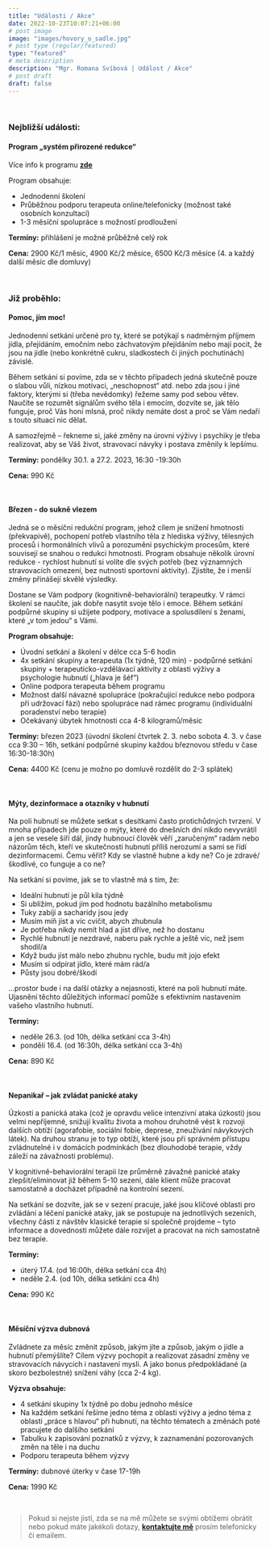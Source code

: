 ```yaml
---
title: "Události / Akce"
date: 2022-10-23T10:07:21+06:00
# post image
image: "images/hovory_o_sadle.jpg"
# post type (regular/featured)
type: "featured"
# meta description
description: "Mgr. Romana Svíbová | Událost / Akce"
# post draft
draft: false
---
```


<br>

### Nejbližší události:
#### Program „systém přirozené redukce“ 
Více info k programu [**zde**](/redukce_hmotnosti)

Program obsahuje:
-	Jednodenní školení
-	Průběžnou podporu terapeuta online/telefonicky (možnost také osobních konzultací)
-	1-3 měsíční spolupráce s možností prodloužení

**Termíny:** přihlášení je možné průběžně celý rok

**Cena:** 2900 Kč/1 měsíc, 4900 Kč/2 měsíce, 6500 Kč/3 měsíce (4. a každý další měsíc dle domluvy)

<br>

### Již proběhlo:
#### Pomoc, jím moc!
Jednodenní setkání určené pro ty, které se potýkají s nadměrným příjmem jídla, přejídáním, emočním nebo záchvatovým přejídáním nebo mají pocit, že jsou na jídle (nebo konkrétně cukru, sladkostech či jiných pochutinách) závislé.

Během setkání si povíme, zda se v těchto případech jedná skutečně pouze o slabou vůli, nízkou motivaci, „neschopnost“ atd. nebo zda jsou i jiné faktory, kterými si (třeba nevědomky) řežeme samy pod sebou větev. Naučíte se rozumět signálům svého těla i emocím, dozvíte se, jak tělo funguje, proč Vás honí mlsná, proč nikdy nemáte dost a proč se Vám nedaří s touto situací nic dělat. 

A samozřejmě – řekneme si, jaké změny na úrovni výživy i psychiky je třeba realizovat, aby se Váš život, stravovací návyky i postava změnily k lepšímu. 

**Termíny:** pondělky 30.1. a 27.2. 2023, 16:30 -19:30h

**Cena:** 990 Kč

<br>

#### Březen - do sukně vlezem
Jedná se o měsíční redukční program, jehož cílem je snížení hmotnosti (překvapivě), pochopení potřeb vlastního těla z hlediska výživy, tělesných procesů i hormonálních vlivů a porozumění psychickým procesům, které souvisejí se snahou o redukci hmotnosti. Program obsahuje několik úrovní redukce - rychlost hubnutí si volíte dle svých potřeb (bez významných stravovacích omezení, bez nutnosti sportovní aktivity). Zjistíte, že i menší změny přinášejí skvělé výsledky.

Dostane se Vám podpory (kognitivně-behaviorální) terapeutky. V rámci školení se naučíte, jak dobře nasytit svoje tělo i emoce. Během setkání podpůrné skupiny si užijete podpory, motivace a spolusdílení s ženami, které „v tom jedou“ s Vámi.

**Program obsahuje:**
- Úvodní setkání a školení v délce cca 5-6 hodin
- 4x setkání skupiny a terapeuta (1x týdně, 120 min) - podpůrné setkání skupiny + terapeuticko-vzdělávací aktivity z oblasti výživy a psychologie hubnutí („hlava je šéf“)
- Online podpora terapeuta během programu
- Možnost další návazné spolupráce (pokračující redukce nebo podpora při udržovací fázi) nebo spolupráce nad rámec programu (individuální poradenství nebo terapie)
- Očekávaný úbytek hmotnosti cca 4-8 kilogramů/měsíc

**Termíny:** březen 2023 (úvodní školení čtvrtek 2. 3. nebo sobota 4. 3. v čase cca 9:30 – 16h, setkání podpůrné skupiny každou březnovou středu v čase 16:30-18:30h)

**Cena:** 4400 Kč (cenu je možno po domluvě rozdělit do 2-3 splátek)

<br>

#### Mýty, dezinformace a otazníky v hubnutí
Na poli hubnutí se můžete setkat s desítkami často protichůdných tvrzení. V mnoha případech jde pouze o mýty, které do dnešních dní nikdo nevyvrátil a jen se vesele šíří dál, jindy hubnoucí člověk věří „zaručeným“ radám nebo názorům těch, kteří ve skutečnosti hubnutí příliš nerozumí a sami se řídí dezinformacemi. Čemu věřit? Kdy se vlastně hubne a kdy ne? Co je zdravé/škodlivé, co funguje a co ne?

Na setkání si povíme, jak se to vlastně má s tím, že:
-	Ideální hubnutí je půl kila týdně
-	Si ublížím, pokud jím pod hodnotu bazálního metabolismu
-	Tuky zabíjí a sacharidy jsou jedy
-	Musím míň jíst a víc cvičit, abych zhubnula
-	Je potřeba nikdy nemít hlad a jíst dříve, než ho dostanu
-	Rychlé hubnutí je nezdravé, naberu pak rychle a ještě víc, než jsem shodil/a
-	Když budu jíst málo nebo zhubnu rychle, budu mít jojo efekt
-	Musím si odpírat jídlo, které mám rád/a
-	Půsty jsou dobré/škodí

...prostor bude i na další otázky a nejasnosti, které na poli hubnutí máte. Ujasnění těchto důležitých informací pomůže s efektivním nastavením vašeho vlastního hubnutí.

**Termíny:** 
- neděle 26.3. (od 10h, délka setkání cca 3-4h)
- pondělí 16.4. (od 16:30h, délka setkání cca 3-4h)

**Cena:** 890 Kč 

<br>

#### Nepanikař – jak zvládat panické ataky
Úzkosti a panická ataka (což je opravdu velice intenzivní ataka úzkosti) jsou velmi nepříjemné, snižují kvalitu života a mohou druhotně vést k rozvoji dalších obtíží (agorafobie, sociální fobie, deprese, zneužívání návykových látek). Na druhou stranu je to typ obtíží, které jsou při správném přístupu zvládnutelné i v domácích podmínkách (bez dlouhodobé terapie, vždy záleží na závažnosti problému).

V kognitivně-behaviorální terapii lze průměrně závažné panické ataky zlepšit/eliminovat již během 5-10 sezení, dále klient může pracovat samostatně a docházet případně na kontrolní sezení.

Na setkání se dozvíte, jak se v sezení pracuje, jaké jsou klíčové oblasti pro zvládání a léčení panické ataky, jak se postupuje na jednotlivých sezeních, všechny části z návštěv klasické terapie si společně projdeme – tyto informace a dovednosti můžete dále rozvíjet a pracovat na nich samostatně bez terapie.

**Termíny:**
- úterý 17.4. (od 16:00h, délka setkání cca 4h)
- neděle 2.4. (od 10h, délka setkání cca 4h)

**Cena:** 990 Kč

<br>

#### Měsíční výzva dubnová
Zvládnete za měsíc změnit způsob, jakým jíte a způsob, jakým o jídle a hubnutí přemýšlíte? Cílem výzvy pochopit a realizovat zásadní změny ve stravovacích návycích i nastavení mysli. A jako bonus předpokládané (a skoro bezbolestné) snížení váhy (cca 2-4 kg).

**Výzva obsahuje:**
-	4 setkání skupiny 1x týdně po dobu jednoho měsíce
-	Na každém setkání řešíme jedno téma z oblasti výživy a jedno téma z oblasti „práce s hlavou“ při hubnutí, na těchto tématech a změnách poté pracujete do dalšího setkání
-	Tabulku k zapisování poznatků z výzvy, k zaznamenání pozorovaných změn na těle i na duchu
-	Podporu terapeuta během výzvy

**Termíny:** dubnové úterky v čase 17-19h

**Cena:** 1990 Kč

<br>

> Pokud si nejste jistí, zda se na mě můžete se svými obtížemi obrátit nebo pokud máte jakékoli dotazy, [**kontaktujte mě**](/contact) prosím telefonicky či emailem.